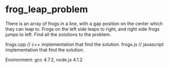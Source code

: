 # frog_leap_problem
There is an array of frogs in a line, with a gap position on the center which they can leap to. 
Frogs on the left side leaps to right, and right side frogs jumps to left. 
Find all the solutions to the problem.

frogs.cpp // c++ implementation that find the solution.
frogs.js  // javascript implementation that find the solution.

Environment: gcc 4.7.2, node.js 4.1.2
